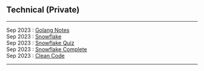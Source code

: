 [//]: <> (This mardown is the index of private notes)


Technical (Private)
--------

* * *

Sep 2023 : [Golang Notes](https://docs.google.com/document/d/1bzSmmg5l-mkIkRJb2mSTn7FKjP6RiwLHg4YN9AEiu_k/preview)  
Sep 2023 : [Snowflake](https://docs.google.com/presentation/d/1VQTcP1AJR2F2kwxXxZ7P-cl7Ctm60Jv5RtBpCIBjKrc/preview)  
Sep 2023 : [Snowflake Quiz](https://docs.google.com/presentation/d/1MXna4vNhalgcdv8mMpTQTOkTkszbCplnrlsk58WTUk8/preview)  
Sep 2023 : [Snowflake Complete](https://drive.google.com/file/d/12694LYVdU1mDhWaEKhymtAjNHVP-Md37/preview)  
Sep 2023 : [Clean Code](https://docs.google.com/presentation/d/12IOYFjdaIyUZBkoXvM2zf8yyYKuMGIF-2ijit5FtDKM/preview)  

* * *
